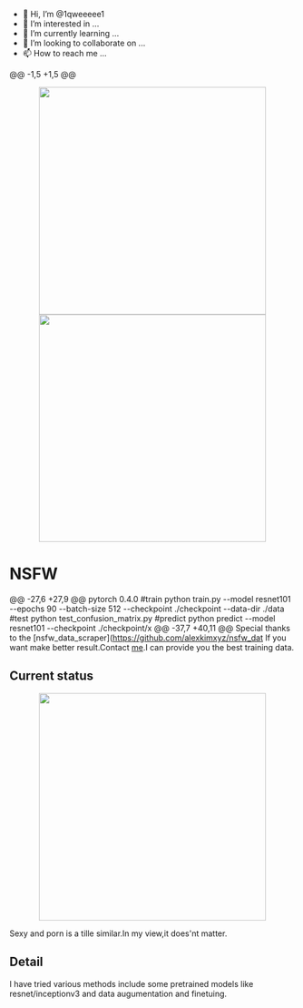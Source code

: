 - 👋 Hi, I’m @1qweeeee1
- 👀 I’m interested in ...
- 🌱 I’m currently learning ...
- 💞️ I’m looking to collaborate on ...
- 📫 How to reach me ...

<!---
1qweeeee1/1qweeeee1 is a ✨ special ✨ repository because its `README.md` (this file) appears on your GitHub profile.
You can click the Preview link to take a look at your changes.
--->
@@ -1,5 +1,5 @@
<div align=center>
  <img width=400 src="https://github.com/yangbisheng2009/nsfw-resnet/blob/master/image/nsfw-logo.jpg" >
  <img width=400 src="https://github.com/yangbisheng2009/nsfw-resnet/blob/master/image/nsfw_logo.jpg" >
</div>

# NSFW
@@ -27,6 +27,9 @@ pytorch 0.4.0
#train
python train.py --model resnet101 --epochs 90 --batch-size 512 --checkpoint ./checkpoint --data-dir ./data
#test
python test_confusion_matrix.py
#predict
python predict --model resnet101 --checkpoint ./checkpoint/x
@@ -37,7 +40,11 @@ Special thanks to the [nsfw_data_scraper](https://github.com/alexkimxyz/nsfw_dat
If you want make better result.Contact [me](https://twitter.com/yangbisheng2009).I can provide you the best training data.  

## Current status
<div align=center>
  <img width=400 src="https://github.com/yangbisheng2009/nsfw-resnet/blob/master/image/test_confusion_matrix.jpg" >
</div>

Sexy and porn is a tille similar.In my view,it does'nt matter.
## Detail
I have tried various methods include some pretrained models like resnet/inceptionv3 and data augumentation and finetuing.
